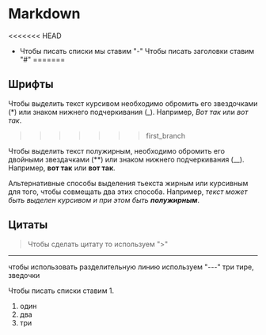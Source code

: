 # Markdown
<<<<<<< HEAD
- Чтобы писать списки мы ставим "-"
Чтобы писать заголовки ставим "#"
=======

## Шрифты

Чтобы выделить текст курсивом необходимо обромить его звездочками (*) или знаком нижнего подчеркивания (_). Например, *Вот так* или _вот так_.
>>>>>>> first_branch

Чтобы выделить текст полужирным, необходимо обромить его двойными звездачками (**) или знаком нижнего подчеркивания (__). Например, **вот так** или __вот так__.

Альтернативные способы выделения тьекста жирным или курсивным для того, чтобы совмещать два этих способа. Например, _текст может быть выделен курсивом и при этом быть **полужирным**_. 

## Цитаты

> Чтобы сделать цитату то используем ">"

--- 
чтобы использовать разделительную линию используем "---" три тире, зведочки 

Чтобы писать списки ставим 1.

1. один 
2. два
3. три
